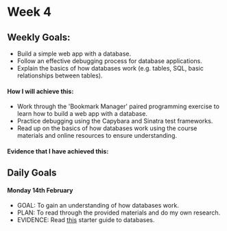 # Week 4

## Weekly Goals:
- Build a simple web app with a database.
- Follow an effective debugging process for database applications.
- Explain the basics of how databases work (e.g. tables, SQL, basic relationships between tables).

#### How I will achieve this:
- Work through the 'Bookmark Manager' paired programming exercise to learn how to build a web app with a database.
- Practice debugging using the Capybara and Sinatra test frameworks.
- Read up on the basics of how databases work using the course materials and online resources to ensure understanding.

#### Evidence that I have achieved this:


## Daily Goals

#### Monday 14th February
- GOAL: To gain an understanding of how databases work.
- PLAN: To read through the provided materials and do my own research.
- EVIDENCE: Read [this](https://maggieappleton.com/databases) starter guide to databases. 